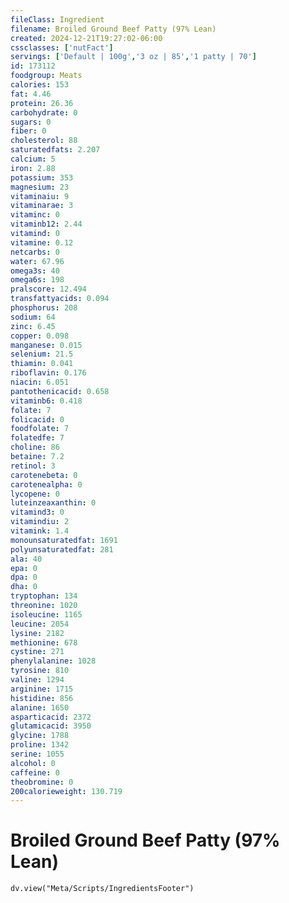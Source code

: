 ```yaml
---
fileClass: Ingredient
filename: Broiled Ground Beef Patty (97% Lean)
created: 2024-12-21T19:27:02-06:00
cssclasses: ['nutFact']
servings: ['Default | 100g','3 oz | 85','1 patty | 70']
id: 173112
foodgroup: Meats
calories: 153
fat: 4.46
protein: 26.36
carbohydrate: 0
sugars: 0
fiber: 0
cholesterol: 88
saturatedfats: 2.207
calcium: 5
iron: 2.88
potassium: 353
magnesium: 23
vitaminaiu: 9
vitaminarae: 3
vitaminc: 0
vitaminb12: 2.44
vitamind: 0
vitamine: 0.12
netcarbs: 0
water: 67.96
omega3s: 40
omega6s: 198
pralscore: 12.494
transfattyacids: 0.094
phosphorus: 208
sodium: 64
zinc: 6.45
copper: 0.098
manganese: 0.015
selenium: 21.5
thiamin: 0.041
riboflavin: 0.176
niacin: 6.051
pantothenicacid: 0.658
vitaminb6: 0.418
folate: 7
folicacid: 0
foodfolate: 7
folatedfe: 7
choline: 86
betaine: 7.2
retinol: 3
carotenebeta: 0
carotenealpha: 0
lycopene: 0
luteinzeaxanthin: 0
vitamind3: 0
vitamindiu: 2
vitamink: 1.4
monounsaturatedfat: 1691
polyunsaturatedfat: 281
ala: 40
epa: 0
dpa: 0
dha: 0
tryptophan: 134
threonine: 1020
isoleucine: 1165
leucine: 2054
lysine: 2182
methionine: 678
cystine: 271
phenylalanine: 1028
tyrosine: 810
valine: 1294
arginine: 1715
histidine: 856
alanine: 1650
asparticacid: 2372
glutamicacid: 3950
glycine: 1788
proline: 1342
serine: 1055
alcohol: 0
caffeine: 0
theobromine: 0
200calorieweight: 130.719
---
```


# Broiled Ground Beef Patty (97% Lean)

```dataviewjs
dv.view("Meta/Scripts/IngredientsFooter")
```